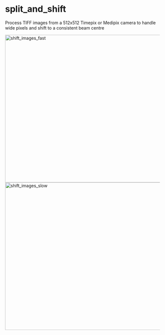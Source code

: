 # split_and_shift
Process TIFF images from a 512x512 Timepix or Medipix camera to handle wide pixels and shift to a consistent beam centre

<img width="640" height="480" alt="shift_images_fast" src="https://github.com/user-attachments/assets/e805707a-21d1-41aa-bf21-4d1853208038" />
<img width="640" height="480" alt="shift_images_slow" src="https://github.com/user-attachments/assets/603b0e9b-e630-497a-814c-7320cc9d34d3" />
